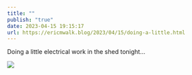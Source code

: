 ```yaml
---
title: ""
publish: "true"
date: 2023-04-15 19:15:17
url: https://ericmwalk.blog/2023/04/15/doing-a-little.html
---
```

Doing a little electrical work in the shed tonight…

![](https://ericmwalk.blog/uploads/2023/defc23b170.jpg)